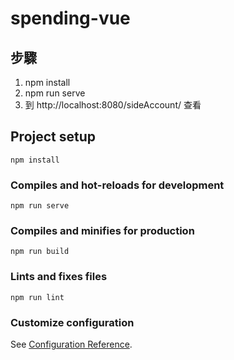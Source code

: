 # spending-vue

## 步驟
1. npm install
2. npm run serve
3. 到 http://localhost:8080/sideAccount/ 查看


## Project setup
```
npm install
```

### Compiles and hot-reloads for development
```
npm run serve
```

### Compiles and minifies for production
```
npm run build
```

### Lints and fixes files
```
npm run lint
```

### Customize configuration
See [Configuration Reference](https://cli.vuejs.org/config/).
